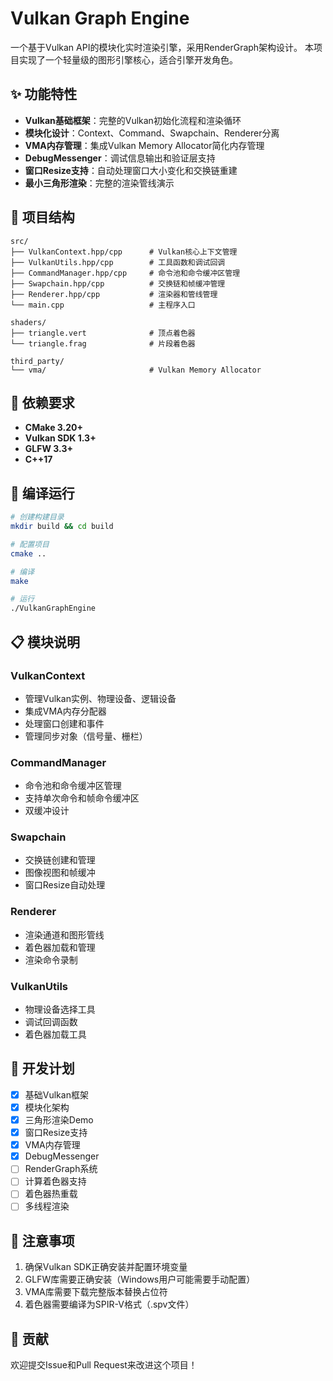 # Vulkan Graph Engine

一个基于Vulkan API的模块化实时渲染引擎，采用RenderGraph架构设计。
本项目实现了一个轻量级的图形引擎核心，适合引擎开发角色。

## ✨ 功能特性

- **Vulkan基础框架**：完整的Vulkan初始化流程和渲染循环
- **模块化设计**：Context、Command、Swapchain、Renderer分离
- **VMA内存管理**：集成Vulkan Memory Allocator简化内存管理
- **DebugMessenger**：调试信息输出和验证层支持
- **窗口Resize支持**：自动处理窗口大小变化和交换链重建
- **最小三角形渲染**：完整的渲染管线演示

## 🧱 项目结构

```
src/
├── VulkanContext.hpp/cpp      # Vulkan核心上下文管理
├── VulkanUtils.hpp/cpp        # 工具函数和调试回调
├── CommandManager.hpp/cpp     # 命令池和命令缓冲区管理
├── Swapchain.hpp/cpp          # 交换链和帧缓冲管理
├── Renderer.hpp/cpp           # 渲染器和管线管理
└── main.cpp                   # 主程序入口

shaders/
├── triangle.vert              # 顶点着色器
└── triangle.frag              # 片段着色器

third_party/
└── vma/                       # Vulkan Memory Allocator
```

## 🔧 依赖要求

- **CMake 3.20+**
- **Vulkan SDK 1.3+**
- **GLFW 3.3+**
- **C++17**

## 🚀 编译运行

```bash
# 创建构建目录
mkdir build && cd build

# 配置项目
cmake ..

# 编译
make

# 运行
./VulkanGraphEngine
```

## 📋 模块说明

### VulkanContext
- 管理Vulkan实例、物理设备、逻辑设备
- 集成VMA内存分配器
- 处理窗口创建和事件
- 管理同步对象（信号量、栅栏）

### CommandManager
- 命令池和命令缓冲区管理
- 支持单次命令和帧命令缓冲区
- 双缓冲设计

### Swapchain
- 交换链创建和管理
- 图像视图和帧缓冲
- 窗口Resize自动处理

### Renderer
- 渲染通道和图形管线
- 着色器加载和管理
- 渲染命令录制

### VulkanUtils
- 物理设备选择工具
- 调试回调函数
- 着色器加载工具

## 🎯 开发计划

- [x] 基础Vulkan框架
- [x] 模块化架构
- [x] 三角形渲染Demo
- [x] 窗口Resize支持
- [x] VMA内存管理
- [x] DebugMessenger
- [ ] RenderGraph系统
- [ ] 计算着色器支持
- [ ] 着色器热重载
- [ ] 多线程渲染

## 📝 注意事项

1. 确保Vulkan SDK正确安装并配置环境变量
2. GLFW库需要正确安装（Windows用户可能需要手动配置）
3. VMA库需要下载完整版本替换占位符
4. 着色器需要编译为SPIR-V格式（.spv文件）

## 🤝 贡献

欢迎提交Issue和Pull Request来改进这个项目！
